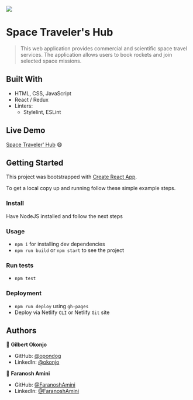 ![](https://img.shields.io/badge/Microverse-blueviolet)

# Space Traveler's Hub
> This web application provides commercial and scientific space travel services. The application allows users to book rockets and join selected space missions.

## Built With

- HTML, CSS, JavaScript
- React / Redux
- Linters:
  - Stylelint, ESLint

## Live Demo

[Space Traveler' Hub]() :smile:


## Getting Started

This project was bootstrapped with [Create React App](https://github.com/facebook/create-react-app).


To get a local copy up and running follow these simple example steps.

### Install
Have NodeJS installed and follow the next steps
### Usage
- `npm i` for installing dev dependencies
- `npm run build` or `npm start` to see the project
### Run tests
- `npm test`
### Deployment
- `npm run deploy` using `gh-pages`
- Deploy via Netlify `CLI` or Netlify `Git` site

## Authors

👤 **Gilbert Okonjo**

- GitHub: [@opondog](https://github.com/OpondoG)
- LinkedIn: [@okonjo](https://www.linkedin.com/in/gilbert-okonjo/)

👤 **Faranosh Amini**

- GitHub: [@FaranoshAmini](https://github.com/FaranoshAmini)
- LinkedIn: [@FaranoshAmini](https://www.linkedin.com/in/faranosh-amini/)
